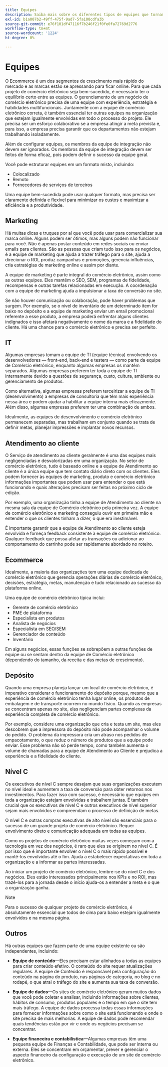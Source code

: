 ```yaml
---
title: Equipes
description: Saiba mais sobre os diferentes tipos de equipes que tornam projetos de comércio eletrônico bem-sucedidos.
exl-id: b1a007b2-49ff-475f-9ad7-5fa100cdfa3b
source-git-commit: e76f101df47116f7b246f21f0fe0fa72769d2776
workflow-type: tm+mt
source-wordcount: '1224'
ht-degree: 0%

---
```


# Equipes

O Ecommerce é um dos segmentos de crescimento mais rápido do mercado e as marcas estão se apressando para ficar online. Para que cada projeto de comércio eletrônico seja bem-sucedido, é necessário ter o equilíbrio certo entre as equipes. O gerenciamento de um negócio de comércio eletrônico precisa de uma equipe com experiência, estratégia e habilidades multifuncionais. Juntamente com a equipe de comércio eletrônico correta, é também essencial ter outras equipes na organização que estejam igualmente envolvidas em todo o processo do projeto. Ele precisa ser um esforço colaborativo se a empresa atingir a meta prevista e, para isso, a empresa precisa garantir que os departamentos não estejam trabalhando isoladamente.

Além de configurar equipes, os membros da equipe de integração não devem ser ignorados. Os membros da equipe de integração devem ser feitos de forma eficaz, pois podem definir o sucesso da equipe geral.

Você pode estruturar equipes em um formato misto, incluindo:

- Colocalizado
- Remoto
- Fornecedores de serviços de terceiros

Uma equipe bem-sucedida pode usar qualquer formato, mas precisa ser claramente definida e flexível para minimizar os custos e maximizar a eficiência e a produtividade.

## Marketing

Há muitas dicas e truques por aí que você pode usar para comercializar sua marca online. Alguns podem ser ótimos, mas alguns podem não funcionar para você. Não é apenas postar conteúdo em redes sociais ou enviar emails para clientes. São as pessoas que criam tudo isso para os negócios, é a equipe de marketing que ajuda a trazer tráfego para o site, ajuda a direcionar o ROI, produz campanhas e promoções, gerencia influências, cria estratégias de marketing online e assim por diante.

A equipe de marketing é parte integral do comércio eletrônico, assim como as outras equipes. Eles mantêm o SEO, SEM, programas de fidelidade, recompensas e outras tarefas relacionadas em execução. A coordenação com a equipe de marketing ajuda a impulsionar a taxa de conversão no site.

Se não houver comunicação ou colaboração, pode haver problemas que surgem. Por exemplo, se o nível de inventário de um determinado item for baixo no depósito e a equipe de marketing enviar um email promocional referente a esse produto, a empresa poderá enfrentar alguns clientes indignados e isso afetará negativamente o nome da marca e a fidelidade do cliente. Há uma chance para o comércio eletrônico e precisa ser perfeito.

## IT

Algumas empresas tomam a equipe de TI (equipe técnica) envolvendo os desenvolvedores — front-end, back-end e testers — como parte da equipe de Comércio eletrônico, enquanto algumas empresas os mantêm separados. Algumas empresas preferem ter toda a equipe de TI internamente devido a questões de segurança, custo, cultura, ambiente ou gerenciamento de produtos.

Como alternativa, algumas empresas preferem terceirizar a equipe de TI (desenvolvimento) a empresas de consultoria que têm mais experiência nessa área e podem ajudar a habilitar a equipe interna mais eficazmente. Além disso, algumas empresas preferem ter uma combinação de ambos.

Idealmente, as equipes de desenvolvimento e comércio eletrônico permanecem separadas, mas trabalham em conjunto quando se trata de definir metas, planejar impressões e implantar novos recursos.

## Atendimento ao cliente

O Serviço de atendimento ao cliente geralmente é uma das equipes mais negligenciadas e desvalorizadas em uma organização. No setor de comércio eletrônico, tudo é baseado online e a equipe de Atendimento ao cliente é a única equipe que tem contato diário direto com os clientes. Eles podem fornecer às equipes de marketing, produto e comércio eletrônico informações importantes que podem usar para entender o que está funcionando e quais alterações precisam ser feitas no próximo ciclo de edição.

Por exemplo, uma organização tinha a equipe de Atendimento ao cliente na mesma sala da equipe de Comércio eletrônico pela primeira vez. A equipe de comércio eletrônico e marketing conseguiu ouvir em primeira mão e entender o que os clientes tinham a dizer, o que era inestimável.

É importante garantir que a equipe de Atendimento ao cliente esteja envolvida e forneça feedback consistente à equipe de comércio eletrônico. Qualquer feedback que possa afetar as transações ou adicionar ao comportamento do carrinho pode ser rapidamente abordado no roteiro.

## Ecommerce

Idealmente, a maioria das organizações tem uma equipe dedicada de comércio eletrônico que gerencia operações diárias de comércio eletrônico, decisões, estratégia, metas, manutenção e tudo relacionado ao sucesso da plataforma online.

Uma equipe de comércio eletrônico típica inclui:

- Gerente de comércio eletrônico
- PME de plataforma
- Especialista em produtos
- Analista de negócios
- Especialista em SEO/SEM
- Gerenciador de conteúdo
- Inventário

Em alguns negócios, essas funções se sobrepõem a outras funções de equipe ou se sentam dentro da equipe de Comércio eletrônico (dependendo do tamanho, da receita e das metas de crescimento).

## Depósito

Quando uma empresa planeja lançar um local de comércio eletrônico, é imperativo considerar o funcionamento do depósito porque, mesmo que a experiência de comércio eletrônico tenha lugar online, os produtos de embalagem e de transporte ocorrem no mundo físico. Quando as empresas se concentram apenas no site, elas negligenciam partes complexas da experiência completa de comércio eletrônico.

Por exemplo, considere uma organização que cria e testa um site, mas eles descobrem que a impressora do depósito não pode acompanhar o volume do pedido. O problema da impressora cria um atraso nos pedidos de empacotamento, o que reduz o número de produtos que a equipe pode enviar. Esse problema não só perde tempo, como também aumenta o volume de chamadas para a equipe de Atendimento ao Cliente e prejudica a experiência e a fidelidade do cliente.

## Nível C

Os executivos de nível C sempre desejam que suas organizações executem no nível ideal e aumentem a taxa de conversão para obter retornos nos investimentos. Para fazer isso com sucesso, é necessário que equipes em toda a organização estejam envolvidas e trabalhem juntas. É também crucial que os executivos de nível C e outros executivos de nível superior sejam mais envolvidos e compreendam o processo de definição de metas.

O nível C e outras compras executivas de alto nível são essenciais para o sucesso de um grande projeto de comércio eletrônico. Requer envolvimento direto e comunicação adequada em todas as equipes.

Como os projetos de comércio eletrônico muitas vezes começam com a tecnologia em vez dos negócios, é raro que eles se originem no nível C. É por isso que é importante envolver o nível C o mais rápido possível e mantê-los envolvidos até o fim. Ajuda a estabelecer expectativas em toda a organização e a informar as partes interessadas.

Ao iniciar um projeto de comércio eletrônico, lembre-se do nível C e dos negócios. Eles estão interessados principalmente nos KPIs e no ROI, mas trazê-los para a jornada desde o início ajuda-os a entender a meta e o que a organização ganha.

>[!NOTE]
>
>Para o sucesso de qualquer projeto de comércio eletrônico, é absolutamente essencial que todos de cima para baixo estejam igualmente envolvidos e na mesma página.

## Outros

Há outras equipes que fazem parte de uma equipe existente ou são independentes, incluindo:

- **Equipe de conteúdo**—Eles precisam estar alinhados a todas as equipes para criar conteúdo efetivo. O conteúdo do site requer atualizações regulares. A equipe de Conteúdo é responsável pela configuração do conteúdo na página do produto, nas páginas de categoria, no blog e no rodapé, o que atrai o tráfego do site e aumenta sua taxa de conversão.

- **Equipe de dados**—Os sites de comércio eletrônico geram muitos dados que você pode coletar e analisar, incluindo informações sobre clientes, hábitos de consumo, produtos populares e o tempo em que o site tem mais tráfego. A equipe de dados processa todas essas informações para fornecer informações sobre como o site está funcionando e onde o site precisa de mais melhorias. A equipe de dados pode recomendar quais tendências estão por vir e onde os negócios precisam se concentrar.

- **Equipe financeira e contabilística**—Algumas empresas têm uma pequena equipe de Finanças e Contabilidade, que pode ser interna ou externa. Eles se concentram em orçamentar, prever e gerenciar o aspecto financeiro da configuração e execução de um site de comércio eletrônico.
